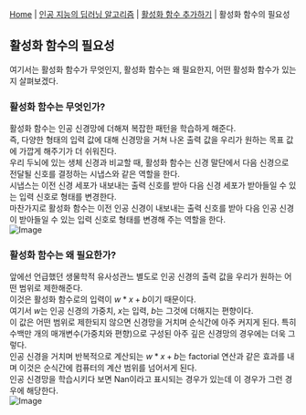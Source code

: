 [Home](./../../../README.md) | [인공 지능의 딥러닝 알고리즘](./../../README.md) | [활성화 함수 추가하기](./../README.md) | 활성화 함수의 필요성

## 활성화 함수의 필요성
여기서는 활성화 함수가 무엇인지, 활성화 함수는 왜 필요한지, 어떤 활성화 함수가 있는지 살펴보겠다.

### 활성화 함수는 무엇인가?
활성화 함수는 인공 신경망에 더해져 복잡한 패턴을 학습하게 해준다.  
즉, 다양한 형태의 입력 값에 대해 신경망을 거쳐 나온 출력 값을 우리가 원하는 목표 값에 가깝게 해주기가 더 쉬워진다.  
우리 두뇌에 있는 생체 신경과 비교할 때, 활성화 함수는 신경 말단에서 다음 신경으로 전달될 신호를 결정하는 시냅스와 같은 역할을 한다.  
시냅스는 이전 신경 세포가 내보내는 출력 신호를 받아 다음 신경 세포가 받아들일 수 있는 입력 신호로 형태를 변경한다.  
마찬가지로 활성화 함수는 이전 인공 신경이 내보내는 출력 신호를 받아 다음 인공 신경이 받아들일 수 있는 입력 신호로 형태를 변경해 주는 역할을 한다.  
![Image](https://github.com/user-attachments/assets/4c963b87-70e0-4513-a135-5a26fce2fd53)

### 활성화 함수는 왜 필요한가?
앞에선 언급했던 생물학적 유사성관느 별도로 인공 신경의 출력 값을 우리가 원하는 어떤 범위로 제한해준다.  
이것은 활성화 함수로의 입력이 $w*x+b$이기 때문이다.  
여기서 $w$는 인공 신경의 가중치, $x$는 입력, $b$는 그것에 더해지는 편향이다.  
이 값은 어떤 범위로 제한되지 않으면 신경망을 거치며 순식간에 아주 커지게 된다.
특히 수백만 개의 매개변수(가중치와 편향)으로 구성된 아주 깊은 신경망의 경우에는 더욱 그렇다.  
인공 신경을 거치며 반복적으로 계산되는 $w*x+b$는 factorial 연산과 같은 효과를 내며 이것은 순식간에 컴퓨터의 계산 범위를 넘어서게 된다.  
인공 신경망을 학습시키다 보면 Nan이라고 표시되는 경우가 있는데 이 경우가 그런 경우에 해당한다.  
![Image](https://github.com/user-attachments/assets/e46c7b49-78c4-4d4f-849c-1e95b4277b9b)
